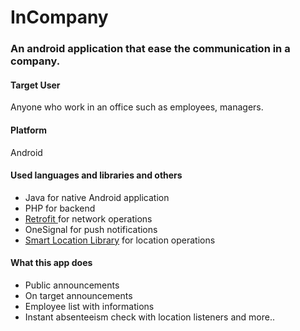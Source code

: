 # InCompany

<h3> An android application that ease the communication in a company. </h3>

<h4> Target User </h4>

<p> Anyone who work in an office such as employees, managers. </p>

<h4> Platform </h4>

<p> Android </p>

<h4> Used languages and libraries and others </h4>

<ul>
  <li> Java for native Android application </li>
  <li> PHP for backend </li>
  <li> <a href="https://github.com/square/retrofit">Retrofit </a> for network operations</li> 
  <li> OneSignal for push notifications </li>
  <li> <a href="https://github.com/mrmans0n/smart-location-lib"> Smart Location Library</a> for location operations </li>
</ul>

<h4> What this app does </h4>
<ul>
  <li> Public announcements </li>
  <li> On target announcements </li>
  <li> Employee list with informations </li>
  <li> Instant absenteeism check with location listeners and more..</li>
  </ul>

